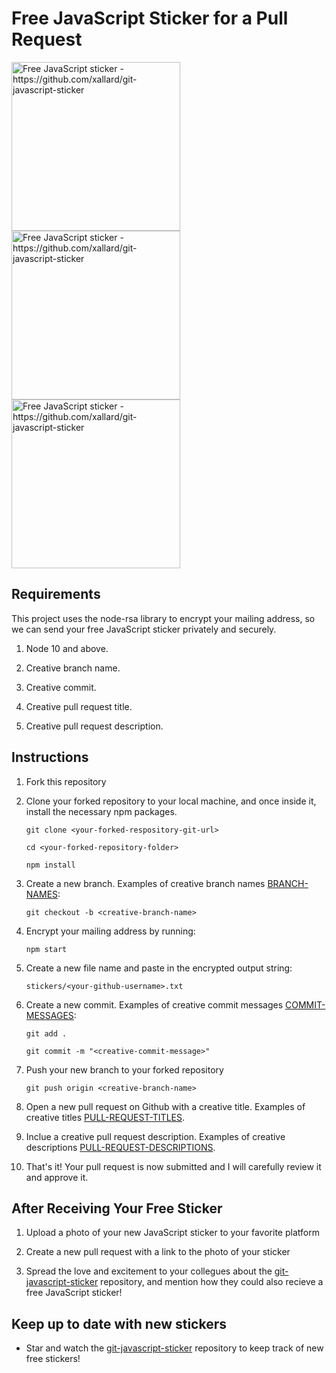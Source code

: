# Free JavaScript Sticker for a Pull Request

<img src="./photos/PXL_20231115_072631595.jpeg" alt="Free JavaScript sticker - https://github.com/xallard/git-javascript-sticker" width="270"/><img src="./photos/PXL_20231115_072652446.jpeg" alt="Free JavaScript sticker - https://github.com/xallard/git-javascript-sticker" width="270"/><img src="./photos/PXL_20231115_072753008.jpeg" alt="Free JavaScript sticker - https://github.com/xallard/git-javascript-sticker" width="270"/>

## Requirements

This project uses the node-rsa library to encrypt your mailing address, so we can send your free JavaScript sticker privately and securely.

1. Node 10 and above.

2. Creative branch name.

3. Creative commit.

4. Creative pull request title.

5. Creative pull request description.

## Instructions

1. Fork this repository

2. Clone your forked repository to your local machine, and once inside it, install the necessary npm packages.

   ```
   git clone <your-forked-respository-git-url>
   ```

   ```
   cd <your-forked-repository-folder>
   ```

   ```
   npm install
   ```

3. Create a new branch. Examples of creative branch names [BRANCH-NAMES](./BRANCH-NAMES.md):

   ```
   git checkout -b <creative-branch-name>
   ```

4. Encrypt your mailing address by running:

   ```
   npm start
   ```

5. Create a new file name and paste in the encrypted output string:

   ```
   stickers/<your-github-username>.txt
   ```

6. Create a new commit. Examples of creative commit messages [COMMIT-MESSAGES](./COMMIT-MESSAGES.md):

   ```
   git add .
   ```

   ```
   git commit -m "<creative-commit-message>"
   ```

7. Push your new branch to your forked repository

   ```
   git push origin <creative-branch-name>
   ```

8. Open a new pull request on Github with a creative title. Examples of creative titles [PULL-REQUEST-TITLES](./PULL-REQUEST-TITLES.md).

9. Inclue a creative pull request description. Examples of creative descriptions [PULL-REQUEST-DESCRIPTIONS](./PULL-REQUEST-DESCRIPTIONS.md).

10. That's it! Your pull request is now submitted and I will carefully review it and approve it.

## After Receiving Your Free Sticker

1. Upload a photo of your new JavaScript sticker to your favorite platform

2. Create a new pull request with a link to the photo of your sticker

3. Spread the love and excitement to your collegues about the [git-javascript-sticker](https://github.com/xallard/git-javascript-sticker) repository, and mention how they could also recieve a free JavaScript sticker!

## Keep up to date with new stickers

- Star and watch the [git-javascript-sticker](https://github.com/xallard/git-javascript-sticker) repository to keep track of new free stickers!
